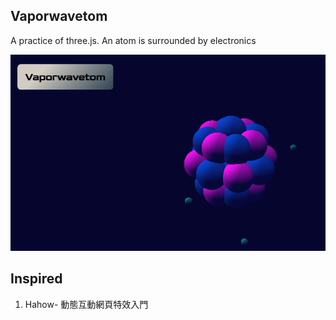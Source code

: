 Vaporwavetom
------------
A practice of three.js. An atom is surrounded by electronics 

![gif](art/vaporwavetom.gif)

## Inspired
1. Hahow- 動態互動網頁特效入門

